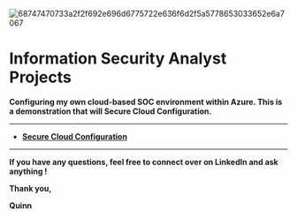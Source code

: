 ![68747470733a2f2f692e696d6775722e636f6d2f5a5778653033652e6a7067](https://user-images.githubusercontent.com/109401839/236074279-96ae8c16-e42d-43bf-9e33-2b2b3d4b5cde.jpg)

<h1>Information Security Analyst Projects</h1>

<b> Configuring my own cloud-based SOC environment within Azure. This is a demonstration that will Secure Cloud Configuration.<b/>

---

- <b>[Secure Cloud Configuration](https://github.com/fnabeel/Secure-Cloud-Configuration)<b>
----

If you have any questions, feel free to connect over on LinkedIn and ask anything ! 

Thank you,

Quinn
